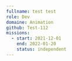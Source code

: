 ```yaml
---
fullname: test test
role: Dev
domaine: Animation
github: Test-112
missions:
  - start: 2021-12-01
    end: 2022-01-20
    status: independent
---
```



